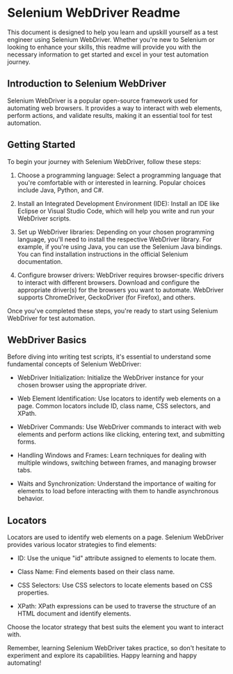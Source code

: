 # Selenium WebDriver Readme

This document is designed to help you learn and upskill yourself as a test engineer using Selenium WebDriver. Whether you're new to Selenium or looking to enhance your skills, this readme will provide you with the necessary information to get started and excel in your test automation journey.

## Introduction to Selenium WebDriver

Selenium WebDriver is a popular open-source framework used for automating web browsers. It provides a way to interact with web elements, perform actions, and validate results, making it an essential tool for test automation.

## Getting Started

To begin your journey with Selenium WebDriver, follow these steps:

1. Choose a programming language: Select a programming language that you're comfortable with or interested in learning. Popular choices include Java, Python, and C#.

2. Install an Integrated Development Environment (IDE): Install an IDE like Eclipse or Visual Studio Code, which will help you write and run your WebDriver scripts.

3. Set up WebDriver libraries: Depending on your chosen programming language, you'll need to install the respective WebDriver library. For example, if you're using Java, you can use the Selenium Java bindings. You can find installation instructions in the official Selenium documentation.

4. Configure browser drivers: WebDriver requires browser-specific drivers to interact with different browsers. Download and configure the appropriate driver(s) for the browsers you want to automate. WebDriver supports ChromeDriver, GeckoDriver (for Firefox), and others.

Once you've completed these steps, you're ready to start using Selenium WebDriver for test automation.

## WebDriver Basics

Before diving into writing test scripts, it's essential to understand some fundamental concepts of Selenium WebDriver:

- WebDriver Initialization: Initialize the WebDriver instance for your chosen browser using the appropriate driver.

- Web Element Identification: Use locators to identify web elements on a page. Common locators include ID, class name, CSS selectors, and XPath.

- WebDriver Commands: Use WebDriver commands to interact with web elements and perform actions like clicking, entering text, and submitting forms.

- Handling Windows and Frames: Learn techniques for dealing with multiple windows, switching between frames, and managing browser tabs.

- Waits and Synchronization: Understand the importance of waiting for elements to load before interacting with them to handle asynchronous behavior.

## Locators

Locators are used to identify web elements on a page. Selenium WebDriver provides various locator strategies to find elements:

- ID: Use the unique "id" attribute assigned to elements to locate them.

- Class Name: Find elements based on their class name.

- CSS Selectors: Use CSS selectors to locate elements based on CSS properties.

- XPath: XPath expressions can be used to traverse the structure of an HTML document and identify elements.

Choose the locator strategy that best suits the element you want to interact with.

Remember, learning Selenium WebDriver takes practice, so don't hesitate to experiment and explore its capabilities. Happy learning and happy automating!
